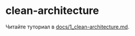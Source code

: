 # clean-architecture

Читайте туториал в [docs/1_clean-architecture.md](../../docs/1_clean-architecture.md).
